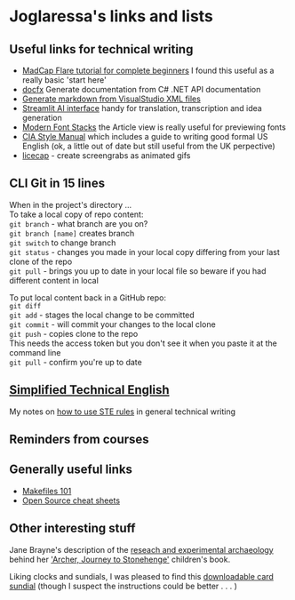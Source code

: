 
# Joglaressa's links and lists

## Useful links for technical writing
- [MadCap Flare tutorial for complete beginners](https://techwritersblog.com/madcap-flare-category/madcap-flare-tutorial-for-beginners-how-to-use-madcap-flare-in-3-simple-steps/) I found this useful as a really basic 'start here'
- [docfx](https://dotnet.github.io/docfx/index.html) Generate documentation from C# .NET API documentation
- [Generate markdown from VisualStudio XML files](https://gist.github.com/formix/515d3d11ee7c1c252f92)
- [Streamlit AI interface](https://llama2demo.streamlit.app/) handy for translation, transcription and idea generation
- [Modern Font Stacks](https://modernfontstacks.com/) the Article view is really useful for previewing fonts
- [CIA Style Manual](https://archive.org/details/DIStyleManual/mode/2) which includes a guide to writing good formal US English (ok, a little out of date but still useful from the UK perpective)
- [licecap](https://www.cockos.com/licecap/) - create screengrabs as animated gifs

## CLI Git in 15 lines
When in the project's directory ...  
To take a local copy of repo content:  
`git branch` - what branch are you on?  
`git branch [name]` creates branch  
`git switch` to change branch  
`git status` - changes you made in your local copy differing from your last clone of the repo  
`git pull` - brings you up to date in your local file so beware if you had different content in local  

To put local content back in a GitHub repo:  
`git diff`  
`git add` - stages the local change to be committed  
`git commit` - will commit your changes to the local clone  
`git push` - copies clone to the repo  
This needs the access token but you don't see it when you paste it at the command line  
`git pull` - confirm you're up to date  

## [Simplified Technical English](https://www.asd-ste100.org/) 
My notes on [how to use STE rules](Notes-on-STE.md) in general technical writing

## Reminders from courses




## Generally useful links
- [Makefiles 101](https://opensource.com/article/18/8/what-how-makefile)
- [Open Source cheat sheets](https://opensource.com/downloads)

## Other interesting stuff
Jane Brayne's description of the [reseach and experimental archaeology](https://janebrayne.wordpress.com/2017/04/04/archer-journey-to-stonehenge-2/) behind her ['Archer, Journey to Stonehenge'](https://janebrayne.wordpress.com/amesbury-archer/) children's book.

Liking clocks and sundials, I was pleased to find this [downloadable card sundial](https://sundialsoc.org.uk/sundial-maker/card-multidial/) (though I suspect the instructions could be better . . . )
